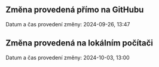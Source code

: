 ## Změna provedená přímo na GitHubu
Datum a čas provedení změny: 2024-09-26, 13:47

## Změna provedená na lokálním počítači
Datum a čas provedení změny: 2024-10-03, 13:00
